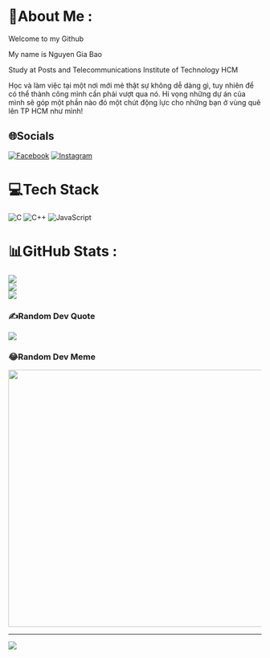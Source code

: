 # 💫About Me :
Welcome to my Github

My name is Nguyen Gia Bao 

Study at Posts and Telecommunications Institute of Technology HCM

Học và làm việc tại một nơi mới mẻ thật sự không dễ dàng gì, tuy nhiên
để có thể thành công mình cần phải vượt qua nó. Hi vọng những dự án 
của mình sẽ góp một phần nào đó một chút động lực cho những bạn ở
vùng quê lên TP HCM như mình!




## 🌐Socials
[![Facebook](https://img.shields.io/badge/Facebook-%231877F2.svg?logo=Facebook&logoColor=white)](https://facebook.com/https://www.facebook.com/profile.php?id=100026851790991) [![Instagram](https://img.shields.io/badge/Instagram-%23E4405F.svg?logo=Instagram&logoColor=white)](https://instagram.com/https://www.instagram.com/nguygia_bao/?hl=en) 

# 💻Tech Stack
![C](https://img.shields.io/badge/c-%2300599C.svg?style=for-the-badge&logo=c&logoColor=white) ![C++](https://img.shields.io/badge/c++-%2300599C.svg?style=for-the-badge&logo=c%2B%2B&logoColor=white) ![JavaScript](https://img.shields.io/badge/javascript-%23323330.svg?style=for-the-badge&logo=javascript&logoColor=%23F7DF1E)
# 📊GitHub Stats :
![](https://github-readme-stats.vercel.app/api?username=nguyengiabao223&theme=radical&hide_border=false&include_all_commits=false&count_private=false)<br/>
![](https://github-readme-streak-stats.herokuapp.com/?user=nguyengiabao223&theme=radical&hide_border=false)<br/>
![](https://github-readme-stats.vercel.app/api/top-langs/?username=nguyengiabao223&theme=radical&hide_border=false&include_all_commits=false&count_private=false&layout=compact)

### ✍️Random Dev Quote
![](https://quotes-github-readme.vercel.app/api?type=horizontal&theme=light)

### 😂Random Dev Meme
<img src="https://random-memer.herokuapp.com/" width="512px"/>

---
[![](https://visitcount.itsvg.in/api?id=nguyengiabao223&icon=0&color=0)](https://visitcount.itsvg.in)
